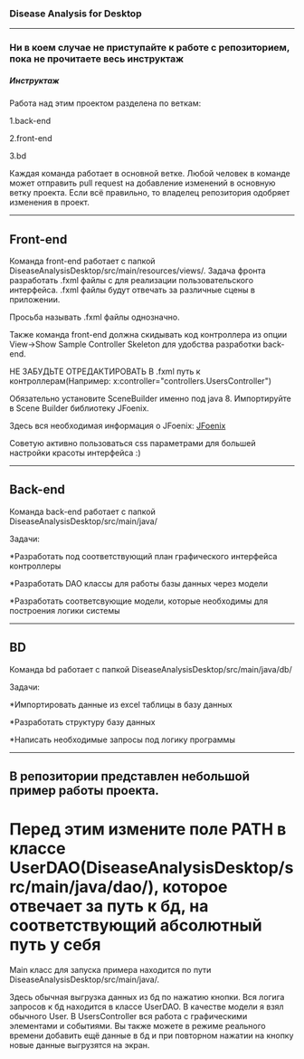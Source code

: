 ### Disease Analysis for Desktop

---
### Ни в коем случае не приступайте к работе с репозиторием, пока не прочитаете весь инструктаж

##### Инструктаж

Работа над этим проектом разделена по веткам:

1.back-end

2.front-end

3.bd


Каждая команда работает в основной ветке. Любой человек в команде может отправить pull request на 
добавление изменений в основную ветку проекта. Если всё правильно, то владелец репозитория
одобряет изменения в проект.

---

## Front-end
Команда front-end работает с папкой DiseaseAnalysisDesktop/src/main/resources/views/.
Задача фронта разработать .fxml файлы с для реализации пользовательского интерфейса.
.fxml файлы будут отвечать за различные сцены в приложении.


Просьба называть .fxml файлы однозначно.


Также команда front-end должна скидывать код контроллера из опции View->Show Sample Controller
Skeleton для удобства разработки back-end.


НЕ ЗАБУДЬТЕ ОТРЕДАКТИРОВАТЬ В .fxml путь к контроллерам(Например: x:controller="controllers.UsersController")


Обязательно установите SceneBuilder именно под java 8.
Импортируйте в Scene Builder библиотеку JFoenix.

Здесь вся необходимая информация о JFoenix:
[JFoenix](https://github.com/sshahine/JFoenix)


Советую активно пользоваться css параметрами для большей настройки красоты интерфейса :)

---

## Back-end
Команда back-end работает с папкой DiseaseAnalysisDesktop/src/main/java/


Задачи:

*Разработать под соответствующий план графического интерфейса контроллеры

*Разработать DAO классы для работы базы данных через модели

*Разработать соответсвующие модели, которые необходимы для построения логики
системы




---

## BD
Команда bd работает с папкой DiseaseAnalysisDesktop/src/main/java/db/

Задачи:

*Импортировать данные из excel таблицы в базу данных

*Разработать структуру базу данных

*Написать необходимые запросы под логику программы


---



## В репозитории представлен небольшой пример работы проекта. 

# Перед этим измените поле PATH в классе UserDAO(DiseaseAnalysisDesktop/src/main/java/dao/), которое отвечает за путь к бд, на соответствующий абсолютный путь у себя  


Main класс для запуска примера находится по пути DiseaseAnalysisDesktop/src/main/java/.


Здесь обычная выгрузка данных из бд по нажатию кнопки. Вся логига запросов к бд находится в классе UserDAO.
В качестве модели я взял обычного User. В UsersController вся работа с графическими элементами и событиями.
Вы также можете в режиме реального времени добавить ещё данные в бд и при повторном нажатии на кнопку 
новые данные выгрузятся на экран. 


